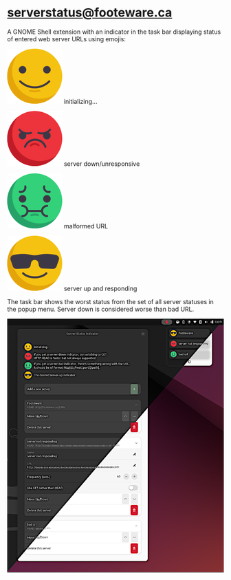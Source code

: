 # serverstatus@footeware.ca

A GNOME Shell extension with an indicator in the task bar displaying status of entered web server URLs using emojis: 

![](assets/server.svg) initializing...

![](assets/server-down.svg) server down/unresponsive 

![](assets/server-bad.svg) malformed URL

![](assets/server-up.svg) server up and responding

The task bar shows the worst status from the set of all server statuses in the popup menu. Server down is considered worse than bad URL.

![](assets/screenshot.png)
